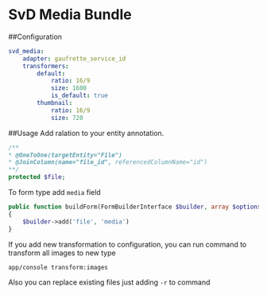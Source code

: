 # SvD Media Bundle
##Configuration
```yaml
svd_media:
    adapter: gaufrette_service_id
    transformers:
        default:
            ratio: 16/9
            size: 1600
            is_default: true
        thumbnail:
            ratio: 16/9
            size: 720
```

##Usage
Add ralation to your entity annotation.
```php
/**
* @OneToOne(targetEntity="File")
* @JoinColumn(name="file_id", referencedColumnName="id")
**/
protected $file; 
```

To form type add `media` field
```php
public function buildForm(FormBuilderInterface $builder, array $options)
{
    $builder->add('file', 'media')
}
```

If you add new transformation to configuration, you can run command to transform all images to new type
```
app/console transform:images
```
Also you can replace existing files just adding `-r` to command
